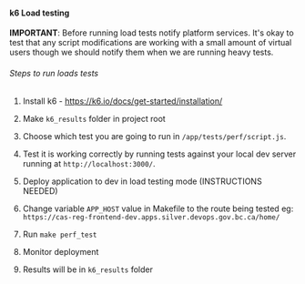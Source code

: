 #### k6 Load testing

**IMPORTANT**: Before running load tests notify platform services. It's okay to test that any script modifications are working with a small amount of virtual users though we should notify them when we are running heavy tests.

###### Steps to run loads tests

1. Install k6 - https://k6.io/docs/get-started/installation/

2. Make `k6_results` folder in project root

3. Choose which test you are going to run in `/app/tests/perf/script.js`.

4. Test it is working correctly by running tests against your local dev server running at `http://localhost:3000/`.

5. Deploy application to dev in load testing mode (INSTRUCTIONS NEEDED)

6. Change variable `APP_HOST` value in Makefile to the route being tested eg: `https://cas-reg-frontend-dev.apps.silver.devops.gov.bc.ca/home/`

7. Run `make perf_test`

8. Monitor deployment

9. Results will be in `k6_results` folder
